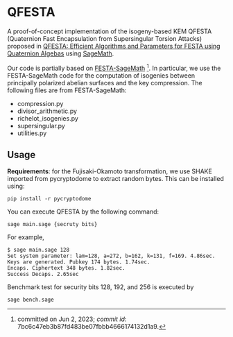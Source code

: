 # QFESTA

A proof-of-concept implementation of the isogeny-based KEM
QFESTA (Quaternion Fast Encapsulation from Supersingular Torsion Attacks)
proposed in [QFESTA: Efficient Algorithms and Parameters for FESTA using Quaternion Algebas](https://eprint.iacr.org/2023/1468)
using [SageMath](https://www.sagemath.org).

Our code is partially based on 
[FESTA-SageMath](https://github.com/FESTA-PKE/FESTA-SageMath/tree/main) [^1].
In particular, we use the FESTA-SageMath code for
the computation of isogenies between principally polarized abelian surfaces
and the key compression.
The following files are from FESTA-SageMath:
- compression.py
- divisor_arithmetic.py
- richelot_isogenies.py
- supersingular.py
- utilities.py

[^1]: committed on Jun 2, 2023; *commit id*: 7bc6c47eb3b87fd483be07fbbb4666174132d1a9.

## Usage
**Requirements**:
for the Fujisaki-Okamoto transformation,
we use SHAKE imported from pycryptodome to extract random bytes. This can be installed using:
```
pip install -r pycryptodome
```

You can execute QFESTA by the following command:
```
sage main.sage {secruty bits}
```
For example,
```
$ sage main.sage 128
Set system parameter: lam=128, a=272, b=162, k=131, f=169. 4.86sec.
Keys are generated. Pubkey 174 bytes. 1.74sec.
Encaps. Ciphertext 348 bytes. 1.82sec.
Success Decaps. 2.65sec
```

Benchmark test for security bits 128, 192, and 256 is executed by
```
sage bench.sage
```

